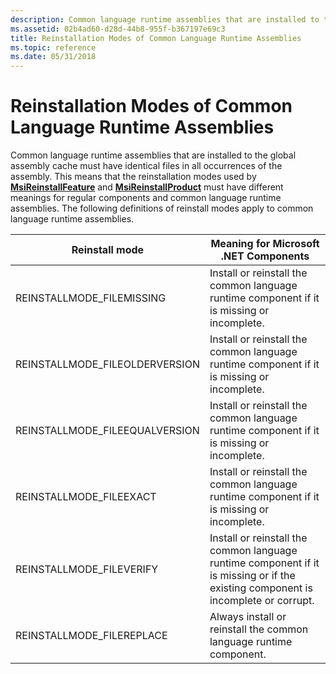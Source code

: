 ```yaml
---
description: Common language runtime assemblies that are installed to the global assembly cache must have identical files in all occurrences of the assembly.
ms.assetid: 02b4ad60-d28d-44b8-955f-b367197e69c3
title: Reinstallation Modes of Common Language Runtime Assemblies
ms.topic: reference
ms.date: 05/31/2018
---
```


# Reinstallation Modes of Common Language Runtime Assemblies

Common language runtime assemblies that are installed to the global assembly cache must have identical files in all occurrences of the assembly. This means that the reinstallation modes used by [**MsiReinstallFeature**](/windows/desktop/api/Msi/nf-msi-msireinstallfeaturea) and [**MsiReinstallProduct**](/windows/desktop/api/Msi/nf-msi-msireinstallproducta) must have different meanings for regular components and common language runtime assemblies. The following definitions of reinstall modes apply to common language runtime assemblies.



| Reinstall mode                  | Meaning for Microsoft .NET Components                                                                                              |
|---------------------------------|------------------------------------------------------------------------------------------------------------------------------------|
| REINSTALLMODE\_FILEMISSING      | Install or reinstall the common language runtime component if it is missing or incomplete.                                         |
| REINSTALLMODE\_FILEOLDERVERSION | Install or reinstall the common language runtime component if it is missing or incomplete.                                         |
| REINSTALLMODE\_FILEEQUALVERSION | Install or reinstall the common language runtime component if it is missing or incomplete.                                         |
| REINSTALLMODE\_FILEEXACT        | Install or reinstall the common language runtime component if it is missing or incomplete.                                         |
| REINSTALLMODE\_FILEVERIFY       | Install or reinstall the common language runtime component if it is missing or if the existing component is incomplete or corrupt. |
| REINSTALLMODE\_FILEREPLACE      | Always install or reinstall the common language runtime component.                                                                 |



 

 

 



